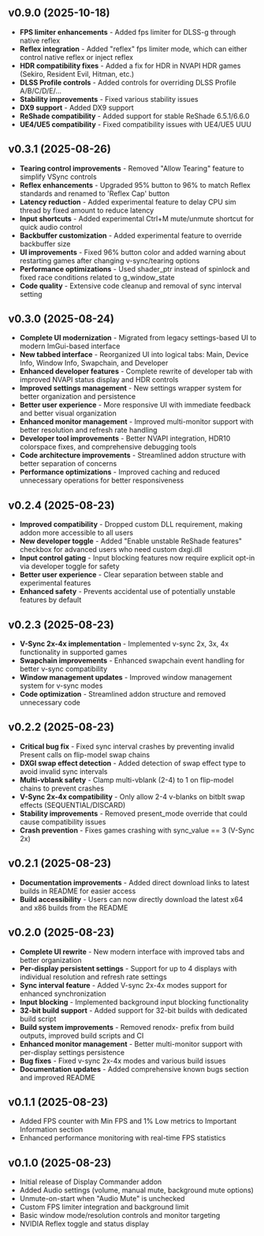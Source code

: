 ## v0.9.0 (2025-10-18)

- **FPS limiter enhancements** - Added fps limiter for DLSS-g through native reflex
- **Reflex integration** - Added "reflex" fps limiter mode, which can either control native reflex or inject reflex
- **HDR compatibility fixes** - Added a fix for HDR in NVAPI HDR games (Sekiro, Resident Evil, Hitman, etc.)
- **DLSS Profile controls** - Added controls for overriding DLSS Profile A/B/C/D/E/...
- **Stability improvements** - Fixed various stability issues
- **DX9 support** - Added DX9 support
- **ReShade compatibility** - Added support for stable ReShade 6.5.1/6.6.0
- **UE4/UE5 compatibility** - Fixed compatibility issues with UE4/UE5 UUU

## v0.3.1 (2025-08-26)

- **Tearing control improvements** - Removed "Allow Tearing" feature to simplify VSync controls
- **Reflex enhancements** - Upgraded 95% button to 96% to match Reflex standards and renamed to 'Reflex Cap' button
- **Latency reduction** - Added experimental feature to delay CPU sim thread by fixed amount to reduce latency
- **Input shortcuts** - Added experimental Ctrl+M mute/unmute shortcut for quick audio control
- **Backbuffer customization** - Added experimental feature to override backbuffer size
- **UI improvements** - Fixed 96% button color and added warning about restarting games after changing v-sync/tearing options
- **Performance optimizations** - Used shader_ptr instead of spinlock and fixed race conditions related to g_window_state
- **Code quality** - Extensive code cleanup and removal of sync interval setting

## v0.3.0 (2025-08-24)

- **Complete UI modernization** - Migrated from legacy settings-based UI to modern ImGui-based interface
- **New tabbed interface** - Reorganized UI into logical tabs: Main, Device Info, Window Info, Swapchain, and Developer
- **Enhanced developer features** - Complete rewrite of developer tab with improved NVAPI status display and HDR controls
- **Improved settings management** - New settings wrapper system for better organization and persistence
- **Better user experience** - More responsive UI with immediate feedback and better visual organization
- **Enhanced monitor management** - Improved multi-monitor support with better resolution and refresh rate handling
- **Developer tool improvements** - Better NVAPI integration, HDR10 colorspace fixes, and comprehensive debugging tools
- **Code architecture improvements** - Streamlined addon structure with better separation of concerns
- **Performance optimizations** - Improved caching and reduced unnecessary operations for better responsiveness

## v0.2.4 (2025-08-23)

- **Improved compatibility** - Dropped custom DLL requirement, making addon more accessible to all users
- **New developer toggle** - Added "Enable unstable ReShade features" checkbox for advanced users who need custom dxgi.dll
- **Input control gating** - Input blocking features now require explicit opt-in via developer toggle for safety
- **Better user experience** - Clear separation between stable and experimental features
- **Enhanced safety** - Prevents accidental use of potentially unstable features by default

## v0.2.3 (2025-08-23)

- **V-Sync 2x-4x implementation** - Implemented v-sync 2x, 3x, 4x functionality in supported games
- **Swapchain improvements** - Enhanced swapchain event handling for better v-sync compatibility
- **Window management updates** - Improved window management system for v-sync modes
- **Code optimization** - Streamlined addon structure and removed unnecessary code

## v0.2.2 (2025-08-23)

- **Critical bug fix** - Fixed sync interval crashes by preventing invalid Present calls on flip-model swap chains
- **DXGI swap effect detection** - Added detection of swap effect type to avoid invalid sync intervals
- **Multi-vblank safety** - Clamp multi-vblank (2-4) to 1 on flip-model chains to prevent crashes
- **V-Sync 2x-4x compatibility** - Only allow 2-4 v-blanks on bitblt swap effects (SEQUENTIAL/DISCARD)
- **Stability improvements** - Removed present_mode override that could cause compatibility issues
- **Crash prevention** - Fixes games crashing with sync_value == 3 (V-Sync 2x)

## v0.2.1 (2025-08-23)

- **Documentation improvements** - Added direct download links to latest builds in README for easier access
- **Build accessibility** - Users can now directly download the latest x64 and x86 builds from the README

## v0.2.0 (2025-08-23)

- **Complete UI rewrite** - New modern interface with improved tabs and better organization
- **Per-display persistent settings** - Support for up to 4 displays with individual resolution and refresh rate settings
- **Sync interval feature** - Added V-sync 2x-4x modes support for enhanced synchronization
- **Input blocking** - Implemented background input blocking functionality
- **32-bit build support** - Added support for 32-bit builds with dedicated build script
- **Build system improvements** - Removed renodx- prefix from build outputs, improved build scripts and CI
- **Enhanced monitor management** - Better multi-monitor support with per-display settings persistence
- **Bug fixes** - Fixed v-sync 2x-4x modes and various build issues
- **Documentation updates** - Added comprehensive known bugs section and improved README

## v0.1.1 (2025-08-23)

- Added FPS counter with Min FPS and 1% Low metrics to Important Information section
- Enhanced performance monitoring with real-time FPS statistics

## v0.1.0 (2025-08-23)

- Initial release of Display Commander addon
- Added Audio settings (volume, manual mute, background mute options)
- Unmute-on-start when "Audio Mute" is unchecked
- Custom FPS limiter integration and background limit
- Basic window mode/resolution controls and monitor targeting
- NVIDIA Reflex toggle and status display


